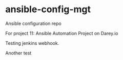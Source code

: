 # ansible-config-mgt
Ansible configuration repo

For project 11: Ansible Automation Project on Darey.io

Testing jenkins webhook.

Another test









